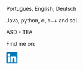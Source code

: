 
Português, English, Deutsch

Java, python, c, c++ and sql

ASD - TEA


Find me on:
 
 <div>
 <a href="https://www.linkedin.com/in/gisela-ortt-2bb40a196/" target="blank"><img align="center" src="linkedinLogo.png" alt="linkedin" height="30" width="30"/>  </a>
 </div>


<!---  Check Out my [personal blog!](https://giselaortt.github.io/)

--->